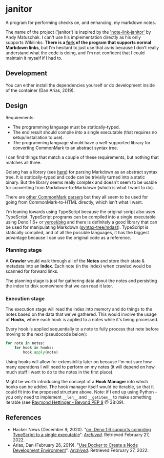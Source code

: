 # janitor

A program for performing checks on, and enhancing, my markdown notes.

The name of the project ('janitor') is inspired by the ['note-link-janitor'](https://github.com/andymatuschak/note-link-janitor) by Andy Matuschak. I can't use his implementation directly as his only supports Wikilinks. **There is a [fork](https://github.com/sjmarshy/note-link-janitor) of the program that supports normal Markdown links**, but I'm hesitant to just use that as-is because I don't really understand what the code is doing, and I'm not confident that I could maintain it myself if I had to.

## Development

You can either install the dependencies yourself or do development inside of the container (Dan Arias, 2019).

## Design

Requirements:

- The programming language must be statically-typed.
- The end result should compile into a single executable (that requires no setup/installation to use).
- The programming language should have a well-supported library for converting CommonMark to an abstract syntax tree.

I can find things that match a couple of these requirements, but nothing that matches all three.

Golang has a library (see [here](https://github.com/yuin/goldmark)) for parsing Markdown as an abstract syntax tree. It is statically-typed and code can be trivially turned into a static binary. But the library seems really complex and doesn't seem to be usable for converting from Markdown-to-Markdown (which is what I want to do).

There are [other CommonMark parsers](https://github.com/commonmark/commonmark-spec/wiki/List-of-CommonMark-Implementations) but they all seem to be used for going from CommonMark-to-HTML directly, which isn't what I want.

I'm leaning towards using TypeScript because the original script also uses TypeScript. TypeScript programs can be compiled into a single executable using Deno 1.6+ or [vercel/pkg](https://github.com/vercel/pkg) and there is definitely a good library that can be used for manipulating Markdown ([syntax-tree/mdast](https://github.com/syntax-tree/mdast)). TypeScript is statically compiled, and of all the possible languages, it has the biggest advantage because I can use the original code as a reference.


### Planning stage

A **Crawler** would walk through all of the **Notes** and store their state & metadata into an **Index**. Each note (in the index) when crawled would be scanned for forward links.

The planning stage is just for gathering data about the notes and persisting the index to disk somewhere that we can read it later.

### Execution stage

The execution stage will read the index into memory and do things to the notes based on the data that we've gathered. This would involve the usage of **Hooks**, where each hook is applied to a notes while it's being processed.

Every hook is applied sequentially to a note to fully process that note before moving to the next (pseudocode below):

```python
for note in notes:
    for hook in hooks:
        hook.apply(note)
```

Using hooks will allow for extensibility later on because I'm not sure how many operations I will need to perform on my notes (it will depend on how much stuff I want to do to the notes in the first place).

Might be worth introducing the concept of a **Hook Manager** into which hooks can be added. The hook manager itself would be iterable, so that it could fit into the proposed structure above. Note: if I end up using Python - you only need to implement `__len__` and `__getitem__` to make something iterable (see [Raymond Hettinger - Beyond PEP 8](https://www.youtube.com/watch?v=wf-BqAjZb8M) @ 38:09).

## References

- Hacker News (December 9, 2020). "[on: Deno 1.6 supports compiling TypeScript to a single executable](https://news.ycombinator.com/item?id=25366484)". *[Archived](https://web.archive.org/web/20220227123534/https://news.ycombinator.com/item?id=25366484)*. Retrieved February 27, 2022.
- Arias, Dan (February 26, 2019). "[Use Docker to Create a Node Development Environment](https://auth0.com/blog/use-docker-to-create-a-node-development-environment/)". *[Archived](https://web.archive.org/web/20220227132024/https://auth0.com/blog/use-docker-to-create-a-node-development-environment/)*. Retrieved February 27, 2022.
